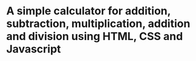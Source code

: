 # A simple calculator for addition, subtraction, multiplication, addition and division using HTML, CSS and Javascript
